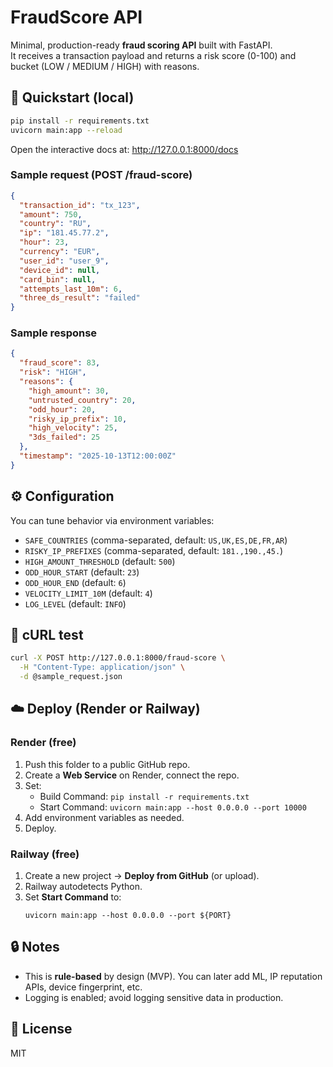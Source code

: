 # FraudScore API

Minimal, production-ready **fraud scoring API** built with FastAPI.  
It receives a transaction payload and returns a risk score (0-100) and bucket (LOW / MEDIUM / HIGH) with reasons.

## 🚀 Quickstart (local)

```bash
pip install -r requirements.txt
uvicorn main:app --reload
```

Open the interactive docs at: http://127.0.0.1:8000/docs

### Sample request (POST /fraud-score)

```json
{
  "transaction_id": "tx_123",
  "amount": 750,
  "country": "RU",
  "ip": "181.45.77.2",
  "hour": 23,
  "currency": "EUR",
  "user_id": "user_9",
  "device_id": null,
  "card_bin": null,
  "attempts_last_10m": 6,
  "three_ds_result": "failed"
}
```

### Sample response
```json
{
  "fraud_score": 83,
  "risk": "HIGH",
  "reasons": {
    "high_amount": 30,
    "untrusted_country": 20,
    "odd_hour": 20,
    "risky_ip_prefix": 10,
    "high_velocity": 25,
    "3ds_failed": 25
  },
  "timestamp": "2025-10-13T12:00:00Z"
}
```

## ⚙️ Configuration

You can tune behavior via environment variables:

- `SAFE_COUNTRIES` (comma-separated, default: `US,UK,ES,DE,FR,AR`)
- `RISKY_IP_PREFIXES` (comma-separated, default: `181.,190.,45.`)
- `HIGH_AMOUNT_THRESHOLD` (default: `500`)
- `ODD_HOUR_START` (default: `23`)
- `ODD_HOUR_END` (default: `6`)
- `VELOCITY_LIMIT_10M` (default: `4`)
- `LOG_LEVEL` (default: `INFO`)

## 🧪 cURL test

```bash
curl -X POST http://127.0.0.1:8000/fraud-score \
  -H "Content-Type: application/json" \
  -d @sample_request.json
```

## ☁️ Deploy (Render or Railway)

### Render (free)
1. Push this folder to a public GitHub repo.
2. Create a **Web Service** on Render, connect the repo.
3. Set:
   - Build Command: `pip install -r requirements.txt`
   - Start Command: `uvicorn main:app --host 0.0.0.0 --port 10000`
4. Add environment variables as needed.
5. Deploy.

### Railway (free)
1. Create a new project → **Deploy from GitHub** (or upload).
2. Railway autodetects Python.
3. Set **Start Command** to:
   ```
   uvicorn main:app --host 0.0.0.0 --port ${PORT}
   ```

## 🔒 Notes

- This is **rule-based** by design (MVP). You can later add ML, IP reputation APIs, device fingerprint, etc.
- Logging is enabled; avoid logging sensitive data in production.

## 📄 License
MIT
